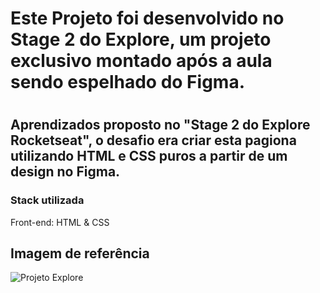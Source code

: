 <h1>Este Projeto foi desenvolvido no Stage 2 do Explore, um projeto exclusivo montado após a aula sendo espelhado do Figma.<h1>
  
<h2>Aprendizados proposto no "Stage 2 do Explore Rocketseat", o desafio era criar esta pagiona utilizando HTML e CSS puros a partir de um design no Figma.</h2>

<h3>Stack utilizada</h3>
  
Front-end: HTML & CSS

<h2>Imagem de referência</h2>

![Projeto Explore](https://user-images.githubusercontent.com/108701750/186542817-c2ee299c-bac1-4aaf-a3c9-364a57260738.png)
